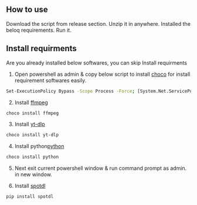 ## How to use
Download the script from release section. Unzip it in anywhere. Installed the beloq requirements. Run it.

## Install requirments

Are you already installed below softwares, you can skip Install requirments

1. Open powershell as admin & copy below script to install <a href="https://chocolatey.org">choco</a> for install requirement softwares easily.

```sh
Set-ExecutionPolicy Bypass -Scope Process -Force; [System.Net.ServicePointManager]::SecurityProtocol = [System.Net.ServicePointManager]::SecurityProtocol -bor 3072; iex ((New-Object System.Net.WebClient).DownloadString('https://community.chocolatey.org/install.ps1'))
```

2. Install <a href="https://ffmpeg.org">ffmpeg</a>

```sh
choco install ffmpeg
```

3. Install <a href="https://github.com/yt-dlp/yt-dlp">yt-dlp</a>

```sh
choco install yt-dlp
```

4. Install python<a href="https://www.python.org">python</a>

```sh
choco install python
```

5. Next exit current powershell window & run command prompt as admin. in new window.

6. Install <a href="https://github.com/spotDL/spotify-downloader">spotdl</a>
```sh
pip install spotdl
```
